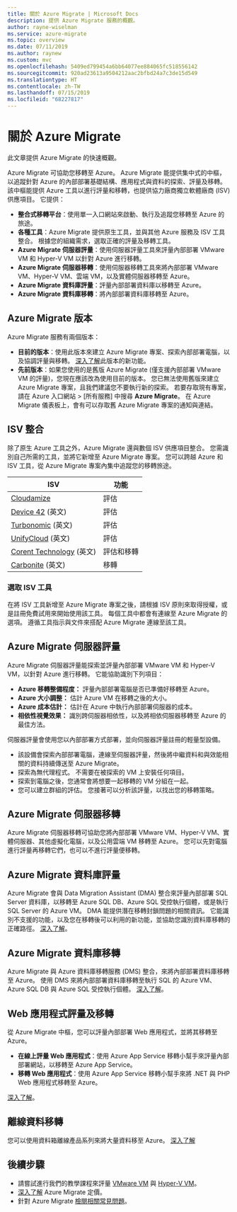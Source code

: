 ```yaml
---
title: 關於 Azure Migrate | Microsoft Docs
description: 提供 Azure Migrate 服務的概觀。
author: rayne-wiselman
ms.service: azure-migrate
ms.topic: overview
ms.date: 07/11/2019
ms.author: raynew
ms.custom: mvc
ms.openlocfilehash: 5409ed799454a6bb64077ee884065fc518556142
ms.sourcegitcommit: 920ad23613a9504212aac2bfbd24a7c3de15d549
ms.translationtype: HT
ms.contentlocale: zh-TW
ms.lasthandoff: 07/15/2019
ms.locfileid: "68227817"
---
```

# <a name="about-azure-migrate"></a>關於 Azure Migrate

此文章提供 Azure Migrate 的快速概觀。

Azure Migrate 可協助您移轉至 Azure。 Azure Migrate 能提供集中式的中樞，以追蹤針對 Azure 的內部部署基礎結構、應用程式與資料的探索、評量及移轉。 該中樞能提供 Azure 工具以進行評量和移轉，也提供協力廠商獨立軟體廠商 (ISV) 供應項目。 它提供：

- **整合式移轉平台**：使用單一入口網站來啟動、執行及追蹤您移轉至 Azure 的旅途。
- **各種工具**：Azure Migrate 提供原生工具，並與其他 Azure 服務及 ISV 工具整合。 根據您的組織需求，選取正確的評量及移轉工具。 
- **Azure Migrate 伺服器評量**：使用伺服器評量工具來評量內部部署 VMware VM 和 Hyper-V VM 以針對 Azure 進行移轉。
- **Azure Migrate 伺服器移轉**：使用伺服器移轉工具來將內部部署 VMware VM、Hyper-V VM、雲端 VM，以及實體伺服器移轉至 Azure。
- **Azure Migrate 資料庫評量**：評量內部部署資料庫以移轉至 Azure。
- **Azure Migrate 資料庫移轉**：將內部部署資料庫移轉至 Azure。


## <a name="azure-migrate-versions"></a>Azure Migrate 版本

Azure Migrate 服務有兩個版本：

- **目前的版本**：使用此版本來建立 Azure Migrate 專案、探索內部部署電腦，以及協調評量與移轉。 [深入了解](whats-new.md)此版本的新功能。
- **先前版本**：如果您使用的是舊版 Azure Migrate (僅支援內部部署 VMware VM 的評量)，您現在應該改為使用目前的版本。 您已無法使用舊版來建立 Azure Migrate 專案，且我們建議您不要執行新的探索。 若要存取現有專案，請在 Azure 入口網站 > [所有服務]  中搜尋 **Azure Migrate**。 在 Azure Migrate 儀表板上，會有可以存取舊 Azure Migrate 專案的通知與連結。

## <a name="isv-integration"></a>ISV 整合

除了原生 Azure 工具之外，Azure Migrate 還與數個 ISV 供應項目整合。 您需識別自己所需的工具，並將它新增至 Azure Migrate 專案。 您可以跨越 Azure 和 ISV 工具，從 Azure Migrate 專案內集中追蹤您的移轉旅途。

**ISV** | **功能**
--- | ---
[Cloudamize](https://www.cloudamize.com/platform) | 評估
[Device 42](https://docs.device42.com/) \(英文\) | 評估
[Turbonomic](https://learn.turbonomic.com/azure-migrate-portal-free-trial) \(英文\) | 評估
[UnifyCloud](https://www.cloudatlasinc.com/cloudrecon/) \(英文\) | 評估
[Corent Technology](https://www.corenttech.com/AzureMigrate/) \(英文\) | 評估和移轉
[Carbonite](https://www.carbonite.com/globalassets/files/datasheets/carb-migrate4azure-microsoft-ds.pdf) \(英文\) | 移轉

### <a name="selecting-an-isv-tool"></a>選取 ISV 工具

在將 ISV 工具新增至 Azure Migrate 專案之後，請根據 ISV 原則來取得授權，或是註冊免費試用來開始使用該工具。 每個工具中都會有連線至 Azure Migrate 的選項。 遵循工具指示與文件來搭配 Azure Migrate 連線至該工具。

## <a name="azure-migrate-server-assessment"></a>Azure Migrate 伺服器評量

Azure Migrate 伺服器評量能探索並評量內部部署 VMware VM 和 Hyper-V VM，以針對 Azure 進行移轉。 它能協助識別下列項目：

- **Azure 移轉整備程度：** 評量內部部署電腦是否已準備好移轉至 Azure。
- **Azure 大小調整：** 估計 Azure VM 在移轉之後的大小。
- **Azure 成本估計：** 估計在 Azure 中執行內部部署伺服器的成本。
- **相依性視覺效果：** 識別跨伺服器相依性，以及將相依伺服器移轉至 Azure 的最佳方法。 

伺服器評量會使用您以內部部署方式部署，並向伺服器評量註冊的輕量型設備。

- 該設備會探索內部部署電腦，連線至伺服器評量，然後將中繼資料和與效能相關的資料持續傳送至 Azure Migrate。
- 探索為無代理程式。 不需要在被探索的 VM 上安裝任何項目。
- 探索到電腦之後，您通常會將想要一起移轉的 VM 分組在一起。
- 您可以建立群組的評估。 您接著可以分析該評量，以找出您的移轉策略。

## <a name="azure-migrate-server-migration"></a>Azure Migrate 伺服器移轉

Azure Migrate 伺服器移轉可協助您將內部部署 VMware VM、Hyper-V VM、實體伺服器、其他虛擬化電腦，以及公用雲端 VM 移轉至 Azure。 您可以先對電腦進行評量再移轉它們，也可以不進行評量便移轉。 

## <a name="azure-migrate-database-assessment"></a>Azure Migrate 資料庫評量

Azure Migrate 會與 Data Migration Assistant (DMA) 整合來評量內部部署 SQL Server 資料庫，以移轉至 Azure SQL DB、Azure SQL 受控執行個體，或是執行 SQL Server 的 Azure VM。 DMA 能提供潛在移轉封鎖問題的相關資訊。 它能識別不支援的功能，以及您在移轉後可以利用的新功能，並協助您識別資料庫移轉的正確路徑。 [深入了解](https://docs.microsoft.com/sql/dma/dma-overview?view=sql-server-2017)。


## <a name="azure-migrate-database-migration"></a>Azure Migrate 資料庫移轉

Azure Migrate 與 Azure 資料庫移轉服務 (DMS) 整合，來將內部部署資料庫移轉至 Azure。 使用 DMS 來將內部部署資料庫移轉至執行 SQL 的 Azure VM、Azure SQL DB 與 Azure SQL 受控執行個體。 [深入了解](https://docs.microsoft.com/azure/dms/dms-overview)。

## <a name="web-app-assessment-and-migration"></a>Web 應用程式評量及移轉

從 Azure Migrate 中樞，您可以評量內部部署 Web 應用程式，並將其移轉至 Azure。

- **在線上評量 Web 應用程式**：使用 Azure App Service 移轉小幫手來評量內部部署網站，以移轉至 Azure App Service。
- **移轉 Web 應用程式**：使用 Azure App Service 移轉小幫手來將 .NET 與 PHP Web 應用程式移轉至 Azure。

[深入了解](https://appmigration.microsoft.com/)。

## <a name="offline-data-migration"></a>離線資料移轉

您可以使用資料箱離線產品系列來將大量資料移至 Azure。 [深入了解](https://docs.microsoft.com/azure/databox/)

## <a name="next-steps"></a>後續步驟

- 請嘗試進行我們的教學課程來評量 [VMware VM](tutorial-assess-vmware.md) 與 [Hyper-V VM](tutorial-assess-hyper-v.md)。
- [深入了解](https://azure.microsoft.com/pricing/details/azure-migrate/) Azure Migrate 定價。
- 針對 Azure Migrate [檢閱相關常見問題](resources-faq.md)。
